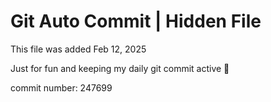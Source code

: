 # Git Auto Commit | Hidden File

This file was added Feb 12, 2025

Just for fun and keeping my daily git commit active 🤪

commit number: 247699
